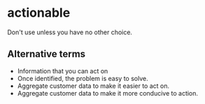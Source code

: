 # actionable

Don't use unless you have no other choice.

## Alternative terms

- Information that you can act on
- Once identified, the problem is easy to solve.
- Aggregate customer data to make it easier to act on.
- Aggregate customer data to make it more conducive to action.
